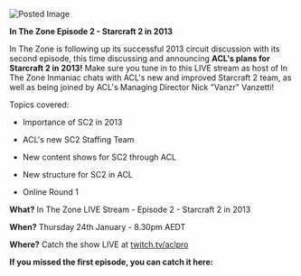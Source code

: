 ![Posted Image](http://i987.photobucket.com/albums/ae359/inmaniac1/InTheZone-1.png)





**In The Zone Episode 2 - Starcraft 2 in 2013**






In The Zone is following up its successful 2013 circuit discussion with its second episode, this time discussing and announcing 
**ACL's plans for Starcraft 2 in 2013!**
 Make sure you tune in to this LIVE stream as host of In The Zone Inmaniac chats with ACL's new and improved Starcraft 2 team, as well as being joined by ACL's Managing Director Nick "Vanzr" Vanzetti!





Topics covered:





- Importance of SC2 in 2013 


- ACL's new SC2 Staffing Team


- New content shows for SC2 through ACL


- New structure for SC2 in ACL


- Online Round 1






**What?**
 In The Zone LIVE Stream - Episode 2 - Starcraft 2 in 2013



**When?**
 Thursday 24th January - 8.30pm AEDT



**Where?**
 Catch the show LIVE at 
[twitch.tv/aclpro](http://www.twitch.tv/aclpro)











**If you missed the first episode, you can catch it here:**